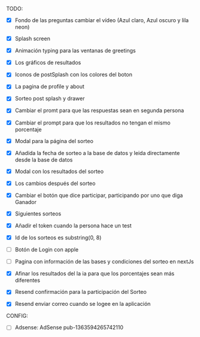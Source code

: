 TODO:

- [x] Fondo de las preguntas cambiar el vídeo (Azul claro, Azul oscuro y lila neon)
- [x] Splash screen
- [x] Animación typing para las ventanas de greetings
- [x] Los gráficos de resultados
- [x] Iconos de postSplash con los colores del boton
- [x] La pagina de profile y about
- [x] Sorteo post splash y drawer
- [x] Cambiar el promt para que las respuestas sean en segunda persona
- [x] Cambiar el prompt para que los resultados no tengan el mismo porcentaje
- [x] Modal para la página del sorteo
- [x] Añadida la fecha de sorteo a la base de datos y leida directamente desde la base de datos
- [x] Modal con los resultados del sorteo
- [x] Los cambios después del sorteo
- [x] Cambiar el botón que dice participar, participando por uno que diga Ganador
- [x] Siguientes sorteos
- [x] Añadir el token cuando la persona hace un test
- [x] Id de los sorteos es substring(0, 8)
- [ ] Botón de Login con apple
- [ ] Pagina con información de las bases y condiciones del sorteo en nextJs
- [x] Afinar los resultados del la ia para que los porcentajes sean más diferentes
- [x] Resend confirmación para la participación del Sorteo
- [x] Resend enviar correo cuando se logee en la aplicación




CONFIG:
- [ ] Adsense: AdSense pub-1363594265742110
